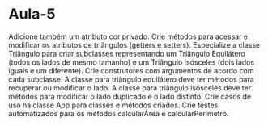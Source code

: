 # Aula-5

 
 Adicione também um atributo cor privado. Crie métodos para acessar e modificar os atributos de triângulos (getters e setters). Especialize a classe Triângulo para criar subclasses representando um Triângulo Equilátero (todos os lados de mesmo tamanho) e um Triângulo Isósceles (dois lados iguais e um diferente). Crie construtores com argumentos de acordo com cada subclasse. A classe para triângulo equilátero deve ter métodos para recuperar ou modificar o lado. A classe para triângulo isósceles deve ter métodos para modificar o lado duplicado e o lado distinto. Crie casos de uso na classe App para classes e métodos criados. Crie testes automatizados para os métodos calcularÁrea e calcularPerímetro.